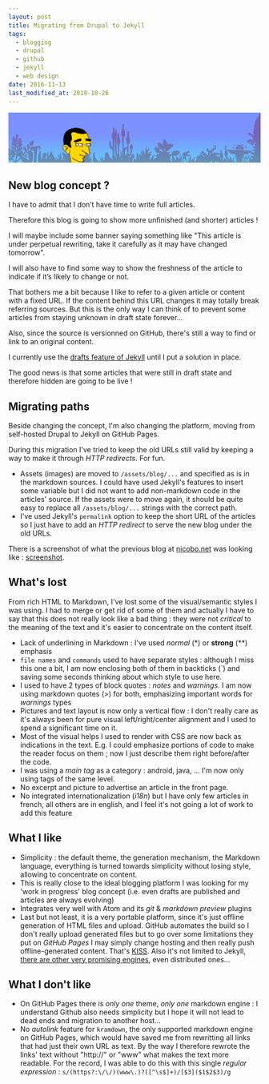 ```yaml
---
layout: post
title: Migrating from Drupal to Jekyll
tags:
  - blogging
  - drupal
  - github
  - jekyll
  - web design
date: 2016-11-13
last_modified_at: 2019-10-26
---
```


![Previous blog's banner background](/assets/blog/nicobo-landscape.png)

## New blog concept ?

I have to admit that I don’t have time to write full articles.

Therefore this blog is going to show more unfinished (and shorter) articles !

I will maybe include some banner saying something like "This article is under perpetual rewriting, take it carefully as it may have changed tomorrow".

I will also have to find some way to show the freshness of the article to indicate if it’s likely to change or not.

That bothers me a bit because I like to refer to a given article or content with a fixed URL. If the content behind this URL changes it may totally break referring sources. But this is the only way I can think of to prevent some articles from staying unknown in draft state forever...

Also, since the source is versionned on GitHub, there's still a way to find or link to an original content.

I currently use the [drafts feature of Jekyll](https://jekyllrb.com/docs/drafts/) until I put a solution in place.

The good news is that some articles that were still in draft state and therefore hidden are going to be live !

## Migrating paths

Beside changing the concept, I'm also changing the platform, moving from self-hosted Drupal to Jekyll on GitHub Pages.

During this migration I've tried to keep the old URLs still valid by keeping a way to make it through *HTTP redirects*. For fun.

- Assets (images) are moved to `/assets/blog/...` and specified as is in the markdown sources. I could have used Jekyll's features to insert some variable but I did not want to add non-markdown code in the articles' source. If the assets were to move again, it should be quite easy to replace all `/assets/blog/...` strings with the correct path.
- I've used Jekyll's `permalink` option to keep the short URL of the articles so I just have to add an *HTTP redirect* to serve the new blog under the old URLs.

There is a screenshot of what the previous blog at [nicobo.net](http://nicobo.net) was looking like : [screenshot](/assets/blog/nicobo.net-screenshot-2019-10-26%2020-00-21.png).

## What's lost

From rich HTML to Markdown, I've lost some of the visual/semantic styles I was using.
I had to merge or get rid of some of them and actually I have to say that this does not really look like a bad thing : they were not *critical* to the meaning of the text and it's easier to concentrate on the content itself.

- Lack of underlining in Markdown : I've used *normal* (\*) or **strong** (\*\*) emphasis
- `file names` and `commands` used to have separate styles : although I miss this one a bit, I am now enclosing both of them in backticks (\`) and saving some seconds thinking about which style to use here.
- I used to have 2 types of block quotes : *notes* and *warnings*. I am now using markdown quotes (>) for both, emphasizing important words for *warnings* types
- Pictures and text layout is now only a vertical flow : I don't really care as it's always been for pure visual left/right/center alignment and I used to spend a significant time on it.
- Most of the visual helps I used to render with CSS are now back as indications in the text. E.g. I could emphasize portions of code to make the reader focus on them ; now I just describe them right before/after the code.
- I was using a *main tag* as a category : android, java, ... I'm now only using tags of the same level.
- No excerpt and picture to advertise an article in the front page.
- No integrated internationalization (*i18n*) but I have only few articles in french, all others are in english, and I feel it's not going a lot of work to add this feature

## What I like

- Simplicity : the default theme, the generation mechanism, the Markdown language, everything is turned towards simplicity without losing style, allowing to concentrate on content.
- This is really close to the ideal blogging platform I was looking for my 'work in progress' blog concept (i.e. even drafts are published and articles are always evolving)
- Integrates very well with Atom and its *git* & *markdown preview* plugins
- Last but not least, it is a very portable platform, since it's just offline generation of HTML files and upload. GitHub automates the build so I don't really upload generated files but to go over some limitations they put on *GitHub Pages* I may simply change hosting and then really push offline-generated content. That's [KISS](https://en.wikipedia.org/wiki/KISS_principle). Also it's not limited to Jekyll, [there are other very promising engines](https://blog.jim-nielsen.com/2018/choosing-a-static-site-generator/), even distributed ones...

## What I don't like

- On GitHub Pages there is *only one* theme, *only one* markdown engine : I understand Github also needs simplicity but I hope it will not lead to dead ends and migration to another host...
- No *autolink* feature for `kramdown`, the only supported markdown engine on GitHub Pages, which would have saved me from rewritting all links that had just their own URL as text. By the way I therefore rewrote the links' text without "http://" or "www" what makes the text more readable. For the record, I was able to do this with this single *regular expression* : `s/(https?:\/\/)(www\.)?([^\s$]+)/[$3]($1$2$3)/g`
